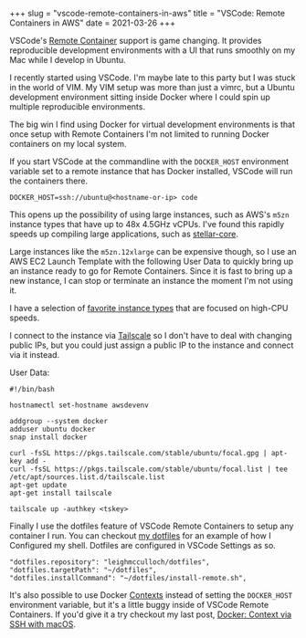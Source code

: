 +++
slug = "vscode-remote-containers-in-aws"
title = "VSCode: Remote Containers in AWS"
date = 2021-03-26
+++

VSCode's [Remote Container] support is game changing. It provides
reproducible development environments with a UI that runs smoothly on my Mac
while I develop in Ubuntu.

I recently started using VSCode. I'm maybe late to this party but I was stuck
in the world of VIM. My VIM setup was more than just a vimrc, but a
Ubuntu development environment sitting inside Docker where I could spin up
multiple reproducible environments.

The big win I find using Docker for virtual development environments is that
once setup with Remote Containers I'm not limited to running Docker
containers on my local system.

If you start VSCode at the commandline with the `DOCKER_HOST` environment
variable set to a remote instance that has Docker installed, VSCode will run
the containers there.

```
DOCKER_HOST=ssh://ubuntu@<hostname-or-ip> code
```

This opens up the possibility of using large instances, such as AWS's `m5zn`
instance types that have up to 48x 4.5GHz vCPUs. I've found this rapidly
speeds up compiling large applications, such as [stellar-core].

Large instances like the `m5zn.12xlarge` can be expensive though, so I use an
AWS EC2 Launch Template with the following User Data to quickly bring up an
instance ready to go for Remote Containers. Since it is fast to bring up a
new instance, I can stop or terminate an instance the moment I'm not using
it.

I have a selection of [favorite instance types] that are focused on high-CPU
speeds.

I connect to the instance via [Tailscale] so I don't have to deal with
changing public IPs, but you could just assign a public IP to the instance
and connect via it instead.

User Data:
```
#!/bin/bash

hostnamectl set-hostname awsdevenv

addgroup --system docker
adduser ubuntu docker
snap install docker

curl -fsSL https://pkgs.tailscale.com/stable/ubuntu/focal.gpg | apt-key add -
curl -fsSL https://pkgs.tailscale.com/stable/ubuntu/focal.list | tee /etc/apt/sources.list.d/tailscale.list
apt-get update
apt-get install tailscale

tailscale up -authkey <tskey>
```

Finally I use the dotfiles feature of VSCode Remote Containers to setup any
container I run. You can checkout [my dotfiles] for an example of how I
Configured my shell. Dotfiles are configured in VSCode Settings as so.

```
"dotfiles.repository": "leighmcculloch/dotfiles",
"dotfiles.targetPath": "~/dotfiles",
"dotfiles.installCommand": "~/dotfiles/install-remote.sh",
```

It's also possible to use Docker [Contexts] instead of setting the
`DOCKER_HOST` environment variable, but it's a little buggy inside of VSCode
Remote Containers. If you'd give it a try checkout my last post, [Docker:
Context via SSH with macOS].

[Docker: Context via SSH with macOS]: https://leighmcculloch.com/posts/docker-context-via-ssh-with-macos/
[Remote Container]: https://code.visualstudio.com/docs/remote/containers
[Contexts]: https://docs.docker.com/engine/context/working-with-contexts/
[Tailscale]: https://tailscale.com
[stellar-core]: https://github.com/stellar/stellar-core
[my dotfiles]: https://github.com/leighmcculloch/dotfiles
[favorite instance types]: https://instances.vantage.sh/?region=us-west-1&cost_duration=weekly&compare_on=true&selected=m5zn.12xlarge,m6g.16xlarge,c6g.16xlarge,m5zn.6xlarge,m6g.12xlarge,c6g.12xlarge,m6g.8xlarge,c6g.8xlarge,m5zn.3xlarge,m6g.4xlarge,c6g.4xlarge,t4g.2xlarge

